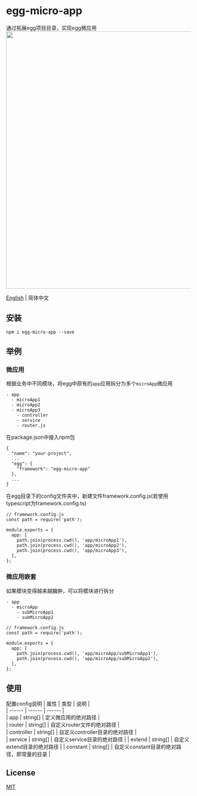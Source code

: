 # egg-micro-app
通过拓展egg项目目录，实现egg微应用
<img src="https://store-g1.seewo.com/seewoedu_pub_6334eb4993f4474ba5845c2b3c855119" width="700"  align="bottom" />  


[English](./README.md) | 简体中文
## 安装
```
npm i egg-micro-app --save
```
## 举例
### 微应用
根据业务中不同模块，将egg中原有的`app`应用拆分为多个`microApp`微应用
```
- app
  - microApp1
  - microApp2
  - microApp3
    - controller
    - service
    - router.js
```
在package.json中接入npm包
```
{
  "name": "your-project",
  ...
  "egg": {
    "framework": "egg-micro-app"
  },
  ...
}
```
在egg目录下的config文件夹中，新建文件framework.config.js(若使用typescript为framework.config.ts)
```
// framework.config.js
const path = require('path');

module.exports = {
  app: [
    path.join(process.cwd(), 'app/microApp1'),
    path.join(process.cwd(), 'app/microApp2'),
    path.join(process.cwd(), 'app/microApp3'),
  ],
};
```
### 微应用嵌套
如果模块变得越来越臃肿，可以将模块进行拆分
```
- app
  - microApp
    - subMicroApp1
    - subMicroApp2
```
```
// framework.config.js
const path = require('path');

module.exports = {
  app: [
    path.join(process.cwd(), 'app/microApp/subMicroApp1'),
    path.join(process.cwd(), 'app/microApp/subMicroApp2'),
  ],
};
```

## 使用
配置config说明
| 属性 | 类型 | 说明 |  
| ------ | ------ | ------ |  
| app | string[] | 定义微应用的绝对路径 |  
| router | string[] | 自定义router文件的绝对路径 |  
| controller | string[] | 自定义controller目录的绝对路径 |  
| service | string[] | 自定义service目录的绝对路径 |
| extend | string[] | 自定义extend目录的绝对路径 |
| constant | string[] | 自定义constant目录的绝对路径，即常量的目录 |  

## License
[MIT](./LICENSE)
